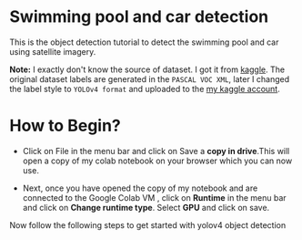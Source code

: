 # Swimming pool and car detection

This is the object detection tutorial to detect the swimming pool and car using satellite imagery. 

**Note:** I exactly don't know the source of dataset. I got it from [kaggle](https://www.kaggle.com/datasets/kbhartiya83/swimming-pool-and-car-detection). The original dataset labels are generated in the `PASCAL VOC XML`, later I changed the label style to `YOLOv4 format` and uploaded to the [my kaggle account](https://www.kaggle.com/datasets/tekbahadurkshetri/car-and-swimming-pool-satellite-imagery).

# How to Begin?

- Click on File in the menu bar and click on Save a __copy in drive__.This will open a copy of my colab notebook on your browser which you can now use.

- Next, once you have opened the copy of my notebook and are connected to the Google Colab VM , click on __Runtime__ in the menu bar and click on __Change runtime type__. Select __GPU__ and click on save.

Now follow the following steps to get started with yolov4 object detection